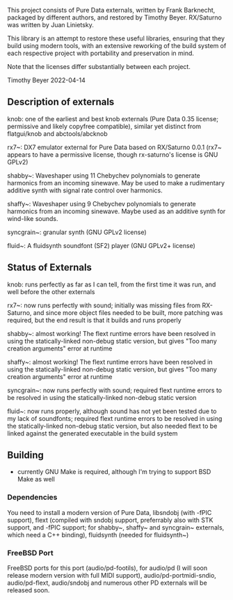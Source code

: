 This project consists of Pure Data externals, written by Frank Barknecht,
packaged by different authors, and restored by Timothy Beyer.  RX/Saturno was
written by Juan Linietsky.

This library is an attempt to restore these useful libraries, ensuring that
they build using modern tools, with an extensive reworking of the build system
of each respective project with portability and preservation in mind.

Note that the licenses differ substantially between each project.

Timothy Beyer 2022-04-14

## Description of externals

knob: one of the earliest and best knob externals (Pure Data 0.35 license;
permissive and likely copyfree compatible), similar yet distinct from
flatgui/knob and abctools/abcknob

rx7~: DX7 emulator external for Pure Data based on RX/Saturno 0.0.1 (rx7~
appears to have a permissive license, though rx-saturno's license is GNU GPLv2)

shabby~: Waveshaper using 11 Chebychev polynomials to generate harmonics from
an incoming sinewave.  May be used to make a rudimentary additive synth with
signal rate control over harmonics.

shaffy~: Waveshaper using 9 Chebychev polynomials to generate harmonics from an
incoming sinewave.  Maybe used as an additive synth for wind-like sounds.

syncgrain~: granular synth (GNU GPLv2 license)

fluid~: A fluidsynth soundfont (SF2) player (GNU GPLv2+ license)

## Status of Externals

knob: runs perfectly as far as I can tell, from the first time it was run, and
well before the other externals

rx7~: now runs perfectly with sound; initially was missing files from
RX-Saturno, and since more object files needed to be built, more patching was
required, but the end result is that it builds and runs properly

shabby~: almost working!  The flext runtime errors have been resolved in using
the statically-linked non-debug static version, but gives "Too many creation
arguments" error at runtime

shaffy~: almost working!  The flext runtime errors have been resolved in using
the statically-linked non-debug static version, but gives "Too many creation
arguments" error at runtime

syncgrain~: now runs perfectly with sound; required flext runtime errors to be
resolved in using the statically-linked non-debug static version

fluid~: now runs properly, although sound has not yet been tested due to my
lack of soundfonts; required flext runtime errors to be resolved in using the
statically-linked non-debug static version, but also needed flext to be linked
against the generated executable in the build system

## Building

  *  currently GNU Make is required, although I'm trying to support BSD Make as well

### Dependencies

You need to install a modern version of Pure Data, libsndobj (with -fPIC
support), flext (compiled with sndobj support, preferrably also with STK
support, and -fPIC support; for shabby~, shaffy~ and syncgrain~ externals,
which need a C++ binding), fluidsynth (needed for fluidsynth~)

### FreeBSD Port

FreeBSD ports for this port (audio/pd-footils), for audio/pd (I will soon
release modern version with full MIDI support), audio/pd-portmidi-sndio,
audio/pd-flext, audio/sndobj and numerous other PD externals will be
released soon.
